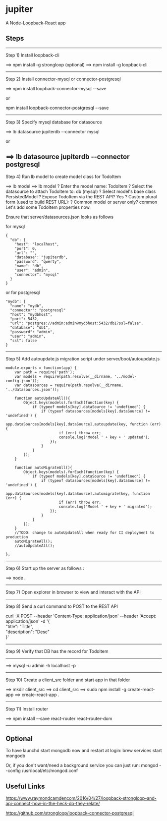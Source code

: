 # jupiter
A Node-Loopback-React app

## Steps


-----------------------------------------------------------------------
Step 1) Install loopback-cli

==> npm install -g strongloop (optional)
==> npm install -g loopback-cli

-----------------------------------------------------------------------
Step 2) Install connector-mysql or connector-postgresql


==> npm install loopback-connector-mysql --save

or

npm install loopback-connector-postgresql --save

-----------------------------------------------------------------------
Step 3) Specify mysql database for datasource


==> lb datasource jupiterdb --connector mysql

or 

==> lb datasource jupiterdb --connector postgresql
-----------------------------------------------------------------------

Step 4) Run lb model to create model class for TodoItem 

==> lb model
==> lb model
? Enter the model name: TodoItem
? Select the datasource to attach TodoItem to: db (mysql)
? Select model's base class PersistedModel
? Expose TodoItem via the REST API? Yes
? Custom plural form (used to build REST URL): 
? Common model or server only? common
Let's add some TodoItem properties now.

Ensure that server/datasources.json looks as follows 

for mysql
~~~
{
  "db": {
    "host": "localhost",
    "port": 0,
    "url": "",
    "database": "jupiterdb",
    "password": "qwerty",
    "name": "db",
    "user": "admin",
    "connector": "mysql"
  }
}
~~~

or for postgresql

~~~
"mydb": {
  "name": "mydb",
  "connector": "postgresql"
  "host": "mydbhost",
  "port": 5432,
  "url": "postgres://admin:admin@mydbhost:5432/db1?ssl=false",
  "database": "db1",
  "password": "admin",
  "user": "admin",
  "ssl": false
}
~~~

-----------------------------------------------------------------------

Step 5) Add autoupdate.js migration script under server/boot/autoupdate.js

~~~
module.exports = function(app) {
    var path = require('path');
    var models = require(path.resolve(__dirname, '../model-config.json'));
    var datasources = require(path.resolve(__dirname, '../datasources.json'));

    function autoUpdateAll(){
        Object.keys(models).forEach(function(key) {
            if (typeof models[key].dataSource != 'undefined') {
                if (typeof datasources[models[key].dataSource] != 'undefined') {
                    app.dataSources[models[key].dataSource].autoupdate(key, function (err) {
                        if (err) throw err;
                        console.log('Model ' + key + ' updated');
                    });
                }
            }
        });
    }

    function autoMigrateAll(){
        Object.keys(models).forEach(function(key) {
            if (typeof models[key].dataSource != 'undefined') {
                if (typeof datasources[models[key].dataSource] != 'undefined') {
                    app.dataSources[models[key].dataSource].automigrate(key, function (err) {
                        if (err) throw err;
                        console.log('Model ' + key + ' migrated');
                    });
                }
            }
        });
    }
    //TODO: change to autoUpdateAll when ready for CI deployment to production
    autoMigrateAll();
    //autoUpdateAll();

};
~~~



------------------------------------------------------------------------
Step 6) Start up the server as follows : 


==> node .

------------------------------------------------------------------------
Step 7) Open explorer in browser to view and interact with the API 




------------------------------------------------------------------------
Step 8) Send a curl command to POST to the REST API 


curl -X POST --header 'Content-Type: application/json' --header 'Accept: application/json' -d '{ \
   "title": "Title", \
   "description": "Desc" \
 }'

------------------------------------------------------------------------
Step 9) Verify that DB has the record for TodoItem



------------------------------------------------------------------------

==> mysql -u admin -h localhost -p



------------------------------------------------------------------------


Step 10) Create a client_src folder and start app in that folder


==> mkdir client_src
==> cd client_src
==> sudo npm install -g create-react-app
==> create-react-app .


------------------------------------------------------------------------

Step 11) Install router 


==> npm install --save react-router react-router-dom


------------------------------------------------------------------------
## Optional

To have launchd start mongodb now and restart at login:
  brew services start mongodb

Or, if you don't want/need a background service you can just run:
  mongod --config /usr/local/etc/mongod.conf


## Useful Links

https://www.raymondcamdencom/2016/04/27/loopback-strongloop-and-api-connect-how-in-the-heck-do-they-relate/


https://github.com/strongloop/loopback-connector-postgresql